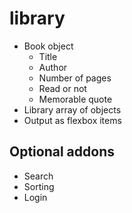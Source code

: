 # library

- Book object
	- Title
	- Author
	- Number of pages
	- Read or not
	- Memorable quote
- Library array of objects
- Output as flexbox items

## Optional addons
- Search
- Sorting
- Login
